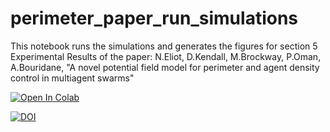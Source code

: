 # perimeter_paper_run_simulations
This notebook runs the simulations and generates the figures for section 5 Experimental Results of the
paper: N.Eliot, D.Kendall, M.Brockway, P.Oman, A.Bouridane, "A novel potential
field model for perimeter and agent density control in multiagent swarms"

[![Open In Colab](https://colab.research.google.com/assets/colab-badge.svg)](https://colab.research.google.com/github/davidkendall/perimeter_paper_run_simulations/blob/master/run.ipynb)

[![DOI](https://zenodo.org/badge/389321608.svg)](https://zenodo.org/badge/latestdoi/389321608)
